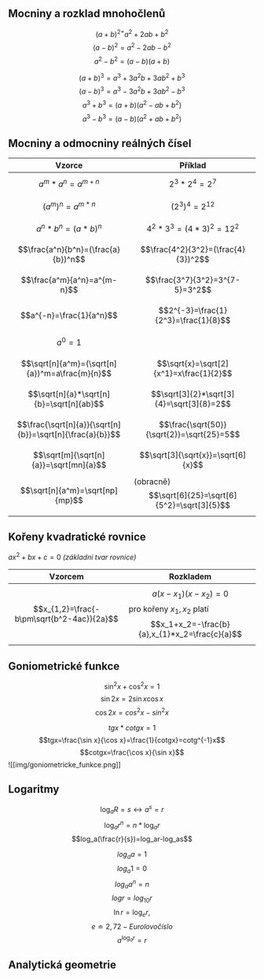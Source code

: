 ## Mocniny a rozklad mnohočlenů
$$(a+b)^{2=}a^2+2ab+b^2$$
$$(a-b)^2=a^2-2ab-b^2$$
$$a^2-b^2=(a-b)(a+b)$$

$$(a+b)^3=a^3+3a^2b+3ab^2+b^3$$
$$(a-b)^3=a^3-3a^2b+3ab^2-b^3$$
$$a^3+b^3=(a+b)(a^2-ab+b^2)$$
$$a^3-b^3=(a-b)(a^2+ab+b^2)$$
## Mocniny a odmocniny reálných čísel
|Vzorce|Příklad|
|---|---|
|$$a^m*a^n=a^{m+n}$$|$$2^3*2^4=2^7$$|
|$$(a^m)^n=a^{m*n}$$|$$(2^3)^4=2^{12}$$|
|$$a^n*b^n=(a*b)^n$$|$$4^2*3^3=(4*3)^2=12^2$$|
|$$\frac{a^n}{b^n}=(\frac{a}{b})^n$$|$$\frac{4^2}{3^2}=(\frac{4}{3})^2$$|
|$$\frac{a^m}{a^n}=a^{m-n}$$|$$\frac{3^7}{3^2}=3^{7-5}=3^2$$|
|$$a^{-n}=\frac{1}{a^n}$$|$$2^{-3}=\frac{1}{2^3}=\frac{1}{8}$$|
|$$a^0=1$$||
|$$\sqrt[n]{a^m}=(\sqrt[n]{a})^m=a\frac{m}{n}$$|$$\sqrt{x}=\sqrt[2]{x^1}=x\frac{1}{2}$$|
|$$\sqrt[n]{a}*\sqrt[n]{b}=\sqrt[n]{ab}$$|$$\sqrt[3]{2}*\sqrt[3]{4}=\sqrt[3]{8}=2$$|
|$$\frac{\sqrt[n]{a}}{\sqrt[n]{b}}=\sqrt[n]{\frac{a}{b}}$$|$$\frac{\sqrt{50}}{\sqrt{2}}=\sqrt{25}=5$$|
|$$\sqrt[m]{\sqrt[n]{a}}=\sqrt[mn]{a}$$|$$\sqrt[3]{\sqrt{x}}=\sqrt[6]{x}$$|
|$$\sqrt[n]{a^m}=\sqrt[np]{mp}$$|(obracně)$$\sqrt[6]{25}=\sqrt[6]{5^2}=\sqrt[3]{5}$$|
## Kořeny kvadratické rovnice
$ax^2+bx+c=0$ *(základní tvar rovnice)*

|Vzorcem|Rozkladem|
|---|---|
|$$x_{1,2}=\frac{-b\pm\sqrt{b^2-4ac}}{2a}$$|$$a(x-x_1)(x-x_2)=0$$ pro kořeny $x_1,x_2$ platí $$x_1+x_2=-\frac{b}{a},x_{1}*x_2=\frac{c}{a}$$
## Goniometrické funkce
$$\sin^2x+\cos^2x=1$$
$$\sin2x=2\sin x\cos x$$
$$\cos2x=cos^2x-sin^2x$$

$$tg x*cotgx=1$$
$$tgx=\frac{\sin x}{\cos x}=\frac{1}{cotgx}=cotg^{-1}x$$
$$cotgx=\frac{\cos x}{\sin x}$$
![[img/goniometricke_funkce.png]]
## Logaritmy
$$\log_{a}R=s\leftrightarrow a^s=r$$
$$\log_{a}r^n=n*\log_ar$$
$$log_a(\frac{r}{s})=log_ar-log_as$$

$$log_aa=1$$
$$log_a1=0$$
$$log_aa^n=n$$
$$logr=log_{10}r$$
$$\ln r=\log_er,$$$$e \doteq 2,72 - Eurolovo číslo$$
$$a^{\log_ar}=r$$
## Analytická geometrie

